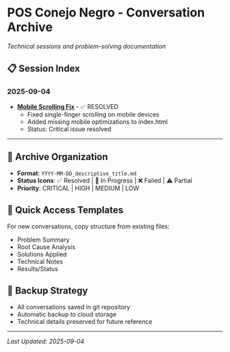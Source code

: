 # POS Conejo Negro - Conversation Archive
*Technical sessions and problem-solving documentation*

## 📋 Session Index

### 2025-09-04
- **[Mobile Scrolling Fix](2025-09-04_mobile_scrolling_fix.md)** - ✅ RESOLVED
  - Fixed single-finger scrolling on mobile devices
  - Added missing mobile optimizations to index.html
  - Status: Critical issue resolved

---

## 📁 Archive Organization
- **Format**: `YYYY-MM-DD_descriptive_title.md`
- **Status Icons**: ✅ Resolved | 🔄 In Progress | ❌ Failed | ⚠️ Partial
- **Priority**: CRITICAL | HIGH | MEDIUM | LOW

## 🎯 Quick Access Templates
For new conversations, copy structure from existing files:
- Problem Summary
- Root Cause Analysis  
- Solutions Applied
- Technical Notes
- Results/Status

## 💾 Backup Strategy
- All conversations saved in git repository
- Automatic backup to cloud storage
- Technical details preserved for future reference

---
*Last Updated: 2025-09-04*
